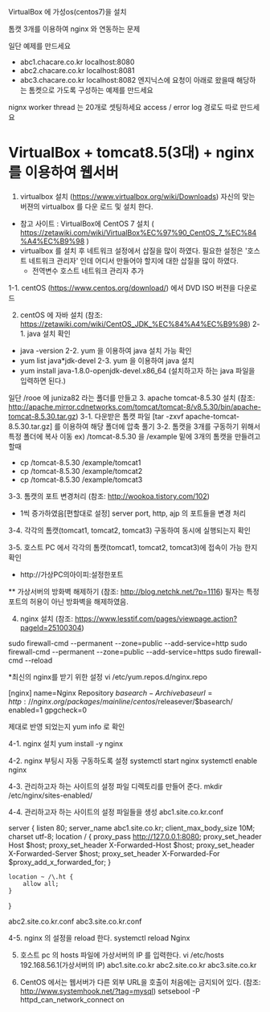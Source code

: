 VirtualBox 에 가성os(centos7)을 설치

톰캣 3개를 이용하여 nginx 와 연동하는 문제

일단 예제를 만드세요
 - abc1.chacare.co.kr localhost:8080
 - abc2.chacare.co.kr localhost:8081
 - abc3.chacare.co.kr localhost:8082
엔지닉스에 요청이 아래로 왔을때 해당하는 톰켓으로 가도록 구성하는 예제를 만드세요

nignx worker thread 는 20개로 셋팅하세요
access / error log 경로도 따로 만드세요

VirtualBox + tomcat8.5(3대) + nginx 를 이용하여 웹서버 
==============================================================================

1. virtualbox 설치 (https://www.virtualbox.org/wiki/Downloads)
 자신의 맞는 버젼의 virtualbox 를 다운 로드 및 설치 한다.
* 참고 사이트 : VirtualBox에 CentOS 7 설치 ( https://zetawiki.com/wiki/VirtualBox%EC%97%90_CentOS_7_%EC%84%A4%EC%B9%98 )
* virtualbox 를 설치 후 네트워크 설정에서 삽질을 많이 하였다.
 필요한 설정은 '호스트 네트워크 관리자' 인데 어디서 만들어야 할지에 대한 삽질을 많이 하였다.
  - 전역변수 호스트 네트워크 관리자 추가

1-1. centOS (https://www.centos.org/download/) 에서 DVD ISO 버젼을 다운로드

2. centOS 에 자바 설치 (참조: https://zetawiki.com/wiki/CentOS_JDK_%EC%84%A4%EC%B9%98)
2-1. java 설치 확인
 - java -version
2-2. yum 을 이용하여 java 설치 가능 확인
 - yum list java*jdk-devel
2-3. yum 을 이용하여 java 설치
 - yum install java-1.8.0-openjdk-devel.x86_64 (설치하고자 하는 java 파일을 입력하면 된다.)

일단 /rooe 에 juniza82 라는 폴더를 만들고
3. apache tomcat-8.5.30 설치 (참조: http://apache.mirror.cdnetworks.com/tomcat/tomcat-8/v8.5.30/bin/apache-tomcat-8.5.30.tar.gz)
3-1. 다운받은 톰캣 파일 [tar -zxvf apache-tomcat-8.5.30.tar.gz] 를 이용하여 해당 폴더에 압축 풀기
3-2. 톰캣을 3개를 구동하기 위해서 특정 폴더에 복사 이동
 ex) /tomcat-8.5.30 을 /example 밑에 3개의 톰캣을 만들려고 할때
  - cp /tomcat-8.5.30 /example/tomcat1
  - cp /tomcat-8.5.30 /example/tomcat2
  - cp /tomcat-8.5.30 /example/tomcat3

3-3. 톰캣의 포트 변경처리 (참조: http://wookoa.tistory.com/102)
* 1씩 증가하였음[편할대로 설정]
server port, http, ajp 의 포트들을 변경 처리

3-4. 각각의 톰캣(tomcat1, tomcat2, tomcat3) 구동하여 동시에 실행되는지 확인

3-5. 호스트 PC 에서 각각의 톰캣(tomcat1, tomcat2, tomcat3)에 접속이 가능 한지 확인
 - http://가상PC의아이피:설정한포트

** 가상서버의 방화벽 해제하기 (참조: http://blog.netchk.net/?p=1116)
필자는 특정포트의 허용이 아닌 방화벽을 해제하였음.

4. nginx 설치 (참조: https://www.lesstif.com/pages/viewpage.action?pageId=25100304)

sudo firewall-cmd --permanent --zone=public --add-service=http
sudo firewall-cmd --permanent --zone=public --add-service=https
sudo firewall-cmd --reload


*최신의 nginx를 받기 위한 설정 
vi /etc/yum.repos.d/nginx.repo

[nginx]
name=Nginx Repository $basearch - Archive
baseurl=http://nginx.org/packages/mainline/centos/$releasever/$basearch/
enabled=1
gpgcheck=0

제대로 반영 되었는지 yum info 로 확인

4-1. nginx 설치
yum install -y nginx

4-2. nginx 부팅시 자동 구동하도록 설정
systemctl start nginx
systemctl enable nginx

4-3. 관리하고자 하는 사이트의 설정 파일 디렉토리를 만들어 준다.
mkdir /etc/nginx/sites-enabled/ 

4-4. 관리하고자 하는 사이트의 설정 파일들을 생성
abc1.site.co.kr.conf

server {
    listen       80;
    server_name  abc1.site.co.kr;
    client_max_body_size 10M;
    charset utf-8;
    location / {
        proxy_pass http://127.0.0.1:8080;
        proxy_set_header Host $host;
        proxy_set_header X-Forwarded-Host $host;
        proxy_set_header X-Forwarded-Server $host;
        proxy_set_header X-Forwarded-For $proxy_add_x_forwarded_for;
    }

    location ~ /\.ht {
        allow all;
    }
}

abc2.site.co.kr.conf
abc3.site.co.kr.conf

4-5. nginx 의 설정을 reload 한다.
systemctl reload Nginx

5. 호스트 pc 의 hosts 파일에 가상서버의 IP 를 입력한다.
vi /etc/hosts
192.168.56.1(가상서버의 IP)  abc1.site.co.kr abc2.site.co.kr abc3.site.co.kr

6. CentOS 에서는 웹서버가 다른 외부 URL을 호출이 처음에는 금지되어 있다. (참조: http://www.systemhook.net/?tag=mysql)
setsebool -P httpd_can_network_connect on
